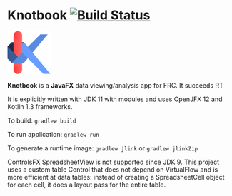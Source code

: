 # Knotbook [![Build Status](https://dev.azure.com/yuliu2016/knotbook/_apis/build/status/yuliu2016.knotbook?branchName=master)](https://dev.azure.com/yuliu2016/knotbook/_build/latest?definitionId=1&branchName=master)


![Knotbook Icon](assets/knot-small.png)

**Knotbook** is a **JavaFX** data viewing/analysis app for FRC. It succeeds RT

It is explicitly written with JDK 11 with modules and uses OpenJFX 12 and Kotlin 1.3 frameworks.

To build: `gradlew build`

To run application: `gradlew run`

To generate a runtime image: `gradlew jlink` or `gradlew jlinkZip`

ControlsFX SpreadsheetView is not supported since JDK 9. 
This project uses a custom table Control that does not depend on VirtualFlow
and is more efficient at data tables: instead of creating a SpreadsheetCell object
for each cell, it does a layout pass for the entire table. 
